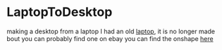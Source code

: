 # LaptopToDesktop
making a desktop from a laptop
I had an old <a href="https://www.hp.com/us-en/shop/pdp/hp-laptop-17z-ca200-8yk85av-1#recommendedAccessories">laptop</a>, it is no longer made bout you can probably find one on ebay
you can find the onshape <a href="https://cad.onshape.com/documents/119253da891d8e3245ef7dcf/w/4ce91ff017f0e0c2d6eeb039/e/43b8a0fbfd1931149223f89a?renderMode=0&uiState=690522346415adc3b92b0360">here</a> 
